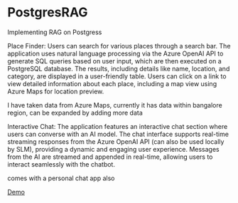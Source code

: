 # PostgresRAG
Implementing RAG on Postgress

Place Finder: Users can search for various places through a search bar. The application uses natural language processing via the Azure OpenAI API to generate SQL queries based on user input, which are then executed on a PostgreSQL database. The results, including details like name, location, and category, are displayed in a user-friendly table. Users can click on a link to view detailed information about each place, including a map view using Azure Maps for location preview.

I have taken data from Azure Maps, currently it has data within bangalore region, can be expanded by adding more data

Interactive Chat: The application features an interactive chat section where users can converse with an AI model. The chat interface supports real-time streaming responses from the Azure OpenAI API (can also be used locally by SLM), providing a dynamic and engaging user experience. Messages from the AI are streamed and appended in real-time, allowing users to interact seamlessly with the chatbot.

comes with a personal chat app also

[Demo](https://bitbangaloreeduin-my.sharepoint.com/:v:/g/personal/1bi21cs147_bit-bangalore_edu_in/ESa6qJHBDF9HkoS6CmtoaOEBIta5c0YvRksyK2yWcwD7Kw?nav=eyJyZWZlcnJhbEluZm8iOnsicmVmZXJyYWxBcHAiOiJPbmVEcml2ZUZvckJ1c2luZXNzIiwicmVmZXJyYWxBcHBQbGF0Zm9ybSI6IldlYiIsInJlZmVycmFsTW9kZSI6InZpZXciLCJyZWZlcnJhbFZpZXciOiJNeUZpbGVzTGlua0NvcHkifX0&e=lrpyvF)
